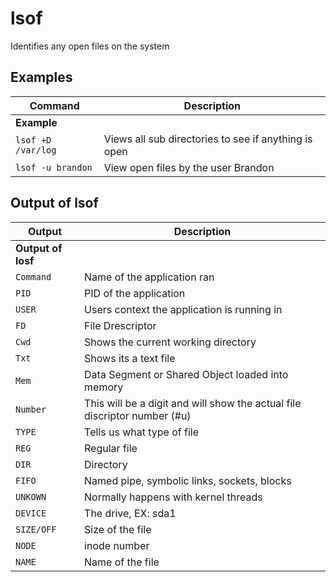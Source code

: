 # lsof

Identifies any open files on the system

## Examples

| **Command**   | **Description**   |
| --------------|-------------------|
| **Example** |
| `lsof +D /var/log` | Views all sub directories to see if anything is open |
| `lsof -u brandon` | View open files by the user Brandon |

## Output of lsof

| **Output**   | **Description**   |
| --------------|-------------------|
| **Output of losf** |
| `Command` | Name of the application ran  |
| `PID` | PID of the application |
| `USER` | Users context the application is running in |
| `FD` | File Drescriptor |
| `Cwd` | Shows the current working directory |
| `Txt` | Shows its a text file |
| `Mem` | Data Segment or Shared Object loaded into memory |
| `Number` | This will be a digit and will show the actual file discriptor number (#u) |
| `TYPE` | Tells us what type of file |
| `REG` | Regular file |
| `DIR` | Directory |
| `FIFO` | Named pipe, symbolic links, sockets, blocks |
| `UNKOWN` | Normally happens with kernel threads |
| `DEVICE` | The drive, EX: sda1 |
| `SIZE/OFF` | Size of the file |
| `NODE` | inode number |
| `NAME` | Name of the file |